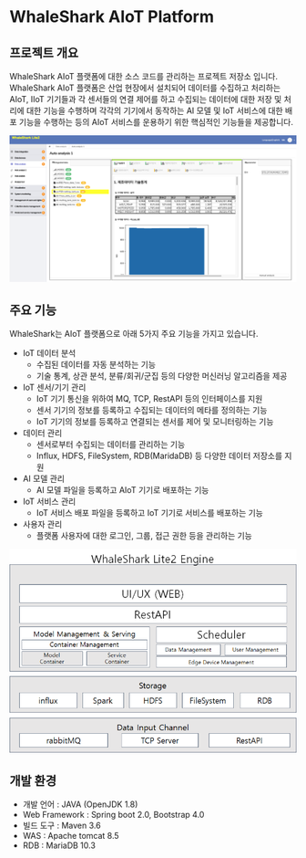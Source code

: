 # WhaleShark AIoT Platform

## 프로젝트 개요

WhaleShark AIoT 플랫폼에 대한 소스 코드를 관리하는 프로젝트 저장소 입니다. 
WhaleShark AIoT 플랫폼은 산업 현장에서 설치되어 데이터를 수집하고 처리하는 AIoT, IIoT 기기들과 각 센서들의 연결 제어를 하고 수집되는 데이터에 대한 저장 및 처리에 대한 기능을 수행하며 각각의 기기에서 동작하는 AI 모델 및 IoT 서비스에 대한 배포 기능을 수행하는 등의 AIoT 서비스를 운용하기 위한 핵심적인 기능들을 제공합니다.

<img src="git_images/whaleshark_ui_1.png" width="1000" > 

## 주요 기능

WhaleShark는 AIoT 플랫폼으로 아래 5가지 주요 기능을 가지고 있습니다.

* IoT 데이터 분석 
  * 수집된 데이터를 자동 분석하는 기능
  * 기술 통계, 상관 분석, 분류/회귀/군집 등의 다양한 머신러닝 알고리즘을 제공
* IoT 센서/기기 관리
  * IoT 기기 통신을 위하여  MQ, TCP, RestAPI 등의 인터페이스를 지원
  * 센서 기기의 정보를 등록하고 수집되는 데이터의 메타를 정의하는 기능
  * IoT 기기의 정보를 등록하고 연결되는 센서를 제어 및 모니터링하는 기능
* 데이터 관리
  * 센서로부터 수집되는 데이터를 관리하는 기능
  * Influx, HDFS, FileSystem, RDB(MaridaDB) 등 다양한 데이터 저장소를 지원
* AI 모델 관리
  * AI 모델 파일을 등록하고 AIoT 기기로 배포하는 기능
* IoT 서비스 관리
  * IoT 서비스 배포 파일을 등록하고 IoT 기기로 서비스를 배포하는 기능
* 사용자 관리
  * 플랫폼 사용자에 대한 로그인, 그룹, 접근 권한 등을 관리하는 기능

<img src="git_images/whaleShark_architecture.png" width="1000" > 

## 개발 환경
* 개발 언어 : JAVA (OpenJDK 1.8)
* Web Framework : Spring boot 2.0, Bootstrap 4.0
* 빌드 도구 : Maven 3.6
* WAS : Apache tomcat 8.5
* RDB : MariaDB 10.3

